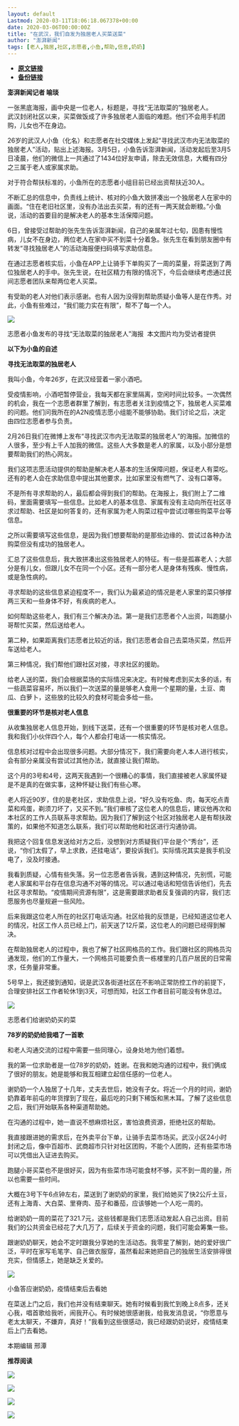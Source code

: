 ```yaml
---
layout: default
Lastmod: 2020-03-11T18:06:18.067378+00:00
date: 2020-03-06T00:00:00Z
title: "在武汉，我们自发为独居老人买菜送菜"
author: "澎湃新闻"
tags: [老人,独居,社区,志愿者,小鱼,帮助,信息,奶奶]
---
```


* [**原文链接**](https://mp.weixin.qq.com/s/b_RsLP9GMPC4_CJyDfGloQ)
* [**备份链接**](http://archive.today/RRIgO)


**澎湃新闻记者 喻琰**

一张黑底海报，画中央是一位老人，标题是，寻找“无法取菜的”独居老人。  
武汉封闭社区以来，买菜做饭成了许多独居老人面临的难题。他们不会用手机团购，儿女也不在身边。

  
26岁的武汉人小鱼（化名）和志愿者在社交媒体上发起“寻找武汉市内无法取菜的独居老人”活动，贴出上述海报。3月5日，小鱼告诉澎湃新闻，活动发起后至3月5 日凌晨，他们的微信上一共通过了1434位好友申请，除去无效信息，大概有四分之三属于老人或家属求助。

  
对于符合帮扶标准的，小鱼所在的志愿者小组目前已经出资帮扶近30人。

  
不断汇总的信息中，负责线上统计、核对的小鱼大致拼凑出一个独居老人在家中的画面。“住在老旧社区里，没有办法出去买菜，有的还有一两天就会断粮。”小鱼说，活动的首要目的是解决老人的基本生活保障问题。

  
6日，曾接受过帮助的张先生告诉澎湃新闻，自己的亲属年过七旬，因患有慢性病，儿女不在身边，两位老人在家中买不到菜十分着急。张先生在看到朋友圈中有转发“寻找独居老人”的活动海报便扫码填写求助信息。

  
在通过志愿者核实后，小鱼在APP上让骑手下单购买了一周的菜量，将菜送到了两位独居老人的手中。张先生说，在社区精力有限的情况下，今后会继续考虑通过民间志愿者团队来帮两位老人买菜。

有受助的老人对他们表示感谢。也有人因为没得到帮助质疑小鱼等人是在作秀。对此，小鱼有些难过，“我们能力实在有限”，帮不了每一个人。

![](/images/post/6df0aafa4258f229f63a5574dcdd3cc3.jpg)

志愿者小鱼发布的寻找“无法取菜的独居老人”海报  本文图片均为受访者提供

**以下为小鱼的自述**

**寻找无法取菜的独居老人**

我叫小鱼，今年26岁，在武汉经营着一家小酒吧。

  
受疫情影响，小酒吧暂停营业，我每天都在家里隔离，空闲时间比较多。一次偶然的机会，我在一个志愿者群里了解到，有志愿者关注到疫情之下，独居老人买菜难的问题。他们问我所在的A2N疫情志愿小组能不能够协助。我们讨论之后，决定由四位志愿者参与负责。

  
2月26日我们在微博上发布“寻找武汉市内无法取菜的独居老人”的海报。加微信的人很多，至少有上千人加我的微信。这些人大多数是老人的家属，以及小部分是想要帮助我们的热心网友。

  
我们这项志愿活动提供的帮助是解决老人基本的生活保障问题，保证老人有菜吃。还有的老人会在求助信息中提出其他要求，比如家里没有燃气了、没有口罩等。

  
不是所有寻求帮助的人，最后都会得到我们的帮助。在海报上，我们附上了二维码，里面需要填写一些信息。比如老人的基本信息、家属有没有主动向所在社区寻求过帮助、社区是如何答复的，还有家属为老人购菜过程中尝试过哪些购菜平台等信息。

  
之所以需要填写这些信息，是因为我们想要帮助的是那些边缘的、尝试过各种办法购菜但没有成功的独居老人。

  
汇总了这些信息后，我大致拼凑出这些独居老人的特征。有一些是孤寡老人；大部分是有儿女，但跟儿女不在同一个小区。还有一部分老人是身体有残疾、慢性病，或是急性病的。

  
寻求帮助的这些信息紧迫程度不一，我们认为最紧迫的情况是老人家里的菜只够撑两三天和一些身体不好，有疾病的老人。

  
如何帮助这些老人，我们有三个解决办法。第一是我们志愿者个人出资，叫跑腿小哥帮忙买菜，然后送给老人。

  
第二种，如果距离我们志愿者比较近的话，我们志愿者会自己去菜场买菜，然后开车送给老人。

  
第三种情况，我们帮他们跟社区对接，寻求社区的援助。

  
给老人送的菜，我们会根据菜场的实际情况来决定。有时候考虑到买太多的话，有一些蔬菜容易坏，所以我们一次送菜的量是够老人食用一个星期的量，土豆、南瓜、白萝卜，这些放的比较久的食材可能会多给一些。

  
**很重要的环节是核对老人信息**

从收集独居老人信息开始，到线下送菜，还有一个很重要的环节是核对老人信息。我和我们小伙伴四个人，每个人都会打电话一一核实情况。

  
信息核对过程中会出现很多问题。大部分情况下，我们需要向老人本人进行核实，会有部分亲属没有尝试过其他办法，就直接让我们帮助。

  
这个月的3号和4号，这两天我遇到一个很糟心的事情，我们直接被老人家属怀疑是不是真的在做实事，这种怀疑让我们有些心寒。

  
老人将近90岁，住的是老社区，求助信息上说，“好久没有吃鱼、肉，每天吃点青菜和鸡蛋，剃须刀坏了，又买不到。”我们审核了这位老人的信息后，建议他再次和本社区的工作人员联系寻求帮助。因为我们了解到这个社区对独居老人是有帮扶政策的，如果他不知道怎么联系，我们可以帮助他和社区进行沟通协调。

  
我把这个回复信息发送给对方之后，没想到对方质疑我们平台是个“秀台”，还说，“你们太假了，早上求救，还挂电话”，要投诉我们。实际情况其实是我手机没电了，没及时接通。

  
我看到质疑，心情有些失落。另一位志愿者告诉我，遇到这种情况，先别慌，可能老人家属和平台存在信息沟通不对等的情况。可以通过电话和短信告诉他们，先去社区寻求帮助。“疫情期间资源有限”，这是需要跟求助者反复强调的内容，我们志愿服务也尽量规避一些风险。

  
后来我跟这位老人所在的社区打电话沟通。社区给我的反馈是，已经知道这位老人的情况，社区工作人员已经上门，前天送了12斤菜，这位老人的问题已经得到解决。

  
在帮助独居老人的过程中，我也了解了社区网格员的工作。我们跟社区的网格员沟通发现，他们的工作量大，一个网格员可能要负责一栋楼里的几百户居民的日常需求，任务量非常重。

  
5号早上，我还接到通知，说是武汉各街道社区在不影响正常防控工作的前提下，合理安排社区工作者轮休1到3天，可想而知，社区工作者目前可能没有休息过。

![](/images/post/76e9db95ada147f9047c3dad38252e89.jpg)

志愿者们给谢奶奶买的菜

**78岁的奶奶给我唱了一首歌**

和老人沟通交流的过程中需要一些同理心，设身处地为他们着想。

  
我的第一位求助者是一位78岁的奶奶，姓谢。在我和她沟通的过程中，我们俩成了很好的朋友。她是能够和我互相建立起信任感的一位老人。

  
谢奶奶一个人独居了十几年，丈夫去世后，她没有子女。将近一个月的时间，谢奶奶靠着年前屯的年货撑到了现在，最后吃的只剩下稀饭和黑木耳。了解了这些信息之后，我们开始联系各种渠道帮助她。

  
在沟通的过程中，她一直说不想麻烦社区，害怕浪费资源，拒绝社区的帮助。

  
我直接跟进她的需求后，在外卖平台下单，让骑手去菜市场买。武汉小区24小时封闭之后，像中百超市、武商超市只针对社区团购，不能个人团购，还有些菜市场可以凭借出入证进去购买。

  
跑腿小哥买菜也不是很好买，因为有些菜市场可能食材不够，买不到一周的量，所以也需要一些时间。

  
大概在3号下午6点钟左右，菜送到了谢奶奶的家里，我们给她买了快2公斤土豆，还有上海青、大白菜、里脊肉、茄子和番茄，应该够她一个人吃一周的。

  
给谢奶奶一周的菜花了321.7元，这些钱都是我们志愿活动发起人自己出资。目前我们的公共资金已经花了大几万了，后续关于资金的问题，我们可能会筹集一些。

  
跟谢奶奶聊天，她会不定时跟我分享她的生活动态。我零星了解到，她的爱好很广泛，平时在家写毛笔字、自己做衣服穿，虽然看起来她把自己的独居生活安排得很充实，但情感上，她是缺乏关爱的。

![](/images/post/7205ac34bf4a3c85b5a8baeec27c2de0.jpg)

小鱼答应谢奶奶，疫情结束后去看她

在菜送上门之后，我们也并没有结束聊天。她有时候看到我忙到晚上8点多，还关心我，唱首歌给我听，闹我开心。有时候她很感谢我，给我发消息说，“你愿意与老太太聊天，不嫌弃，真好！”我看到这些很感动，我已经跟奶奶说好，疫情结束后上门去看她。

本期编辑 邢潭  

**推荐阅读**

[![](/images/post/7f7ecc6449f31ff8560f0ef955af1b01.jpg)](http://mp.weixin.qq.com/s?__biz=MjM5MzI5NTU3MQ==&mid=2651598499&idx=1&sn=0b2400a9b7ccbae0a61f378c3d79d60e&chksm=bd61b31f8a163a099b83fea74b707c343dd6b501791b56ac88deb4bf8eb25f9447ed763bae62&scene=21#wechat_redirect)

[![](/images/post/e6eeace50a3d6097c02d3028dccb82ec.jpg)](http://mp.weixin.qq.com/s?__biz=MjM5MzI5NTU3MQ==&mid=2651596826&idx=1&sn=05ce9cbb2eee59970eea12fc1f33fe9c&chksm=bd61b5a68a163cb0946884a65b74b2cc2cfac157ce6ab47d6224aad1b1f07cc1a59aece3ea8c&scene=21#wechat_redirect)

[![](/images/post/41c1a078bd0a6b5fd4f62312d9437991.jpg)](http://mp.weixin.qq.com/s?__biz=MjM5MzI5NTU3MQ==&mid=2651592656&idx=2&sn=0ebb59d9b64ac5e4409cf19c094284e7&chksm=bd618a6c8a16037a8f75a9010d101e7d7bf1d92b9e28e46719dfb3ea14d5e1788c3c3e8619d4&scene=21#wechat_redirect)

[![](/images/post/faa036129172f4ba4cb775ad946d1eff.jpg)](https://a.app.qq.com/o/simple.jsp?pkgname=com.wondertek.paper)

